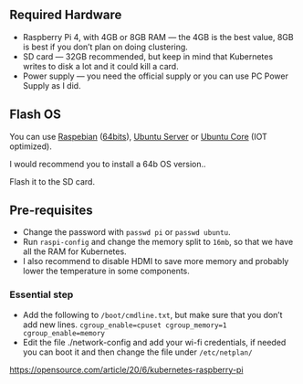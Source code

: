 ## Required Hardware
- Raspberry Pi 4, with 4GB or 8GB RAM — the 4GB is the best value, 8GB is best if you don’t plan on doing clustering.
- SD card — 32GB recommended, but keep in mind that Kubernetes writes to disk a lot and it could kill a card.
- Power supply — you need the official supply or you can use PC Power Supply as I did.

## Flash OS
You can use [Raspebian](https://www.raspberrypi.org/software/) ([64bits](https://downloads.raspberrypi.org/raspios_arm64/images/)), [Ubuntu Server](https://ubuntu.com/download/raspberry-pi) or [Ubuntu Core](https://ubuntu.com/download/iot#core) (IOT optimized).

I would recommend you to install a 64b OS version..

Flash it to the SD card.

## Pre-requisites
- Change the password with `passwd pi` or `passwd ubuntu`.
- Run `raspi-config` and change the memory split to `16mb`, so that we have all the RAM for Kubernetes.
- I also recommend to disable HDMI to save more memory and probably lower the temperature in some components.

### Essential step
- Add the following to `/boot/cmdline.txt`, but make sure that you don’t add new lines.
`cgroup_enable=cpuset cgroup_memory=1 cgroup_enable=memory`
- Edit the file ./network-config and add your wi-fi credentials, if needed you can boot it and then change the file under `/etc/netplan/`

https://opensource.com/article/20/6/kubernetes-raspberry-pi
